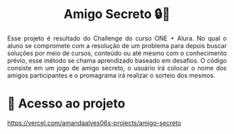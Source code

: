 <h1 align="center"> Amigo Secreto 🔒🎁 </h1>

<p align = "justify"> Esse projeto é resultado do Challenge do curso ONE + Alura. No qual o aluno se compromete com a resolução de um problema para depois buscar soluções por meio de cursos, conteúdo
ou até mesmo com o conhecimento prévio, esse método se chama aprendizado baseado em desafios. O código consiste em um jogo de amigo secreto, o usuário irá colocar o nome dos amigos participantes e o 
promagrama irá realizar o sorteio dos mesmos.</p>

# 📁 Acesso ao projeto

https://vercel.com/amandaalves06s-projects/amigo-secreto

